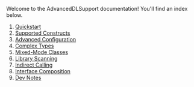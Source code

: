 Welcome to the AdvancedDLSupport documentation! You'll find an index
below.

1. [Quickstart](quickstart.md)
2. [Supported Constructs](supported_constructs.md)
3. [Advanced Configuration](advanced_config.md)
4. [Complex Types](complex_types.md)
5. [Mixed-Mode Classes](mixed_mode_classes.md)
6. [Library Scanning](library_scanning.md)
7. [Indirect Calling](indirect-calling.md)
8. [Interface Composition](interface-composition.md)
9. [Dev Notes](developer_docs.md)
